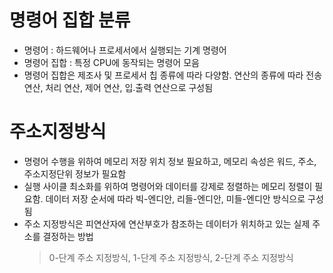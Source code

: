 # 명령어 집합 분류

- 명령어 : 하드웨어나 프로세서에서 실행되는 기계 명령어
- 명령어 집합 : 특정 CPU에 동작되는 명령어 모음
- 명령어 집합은 제조사 및 프로세서 칩 종류에 따라 다양함. 연산의 종류에 따라 전송 연산, 처리 연산, 제어 연산, 입.출력 연산으로 구성됨

# 주소지정방식

- 명령어 수행을 위하여 메모리 저장 위치 정보 필요하고, 메모리 속성은 워드, 주소, 주소지정단위 정보가 필요함
- 실행 사이클 최소화를 위하여 명령어와 데이터를 강제로 정렬하는 메모리 정렬이 필요함. 데이터 저장 순서에 따라 빅-엔디안, 리들-엔디안, 미들-엔디안 방식으로 구성됨
- 주소 지정방식은 피연산자에 연산부호가 참조하는 데이터가 위치하고 있는 실제 주소를 결정하는 방법
  > 0-단계 주소 지정방식, 1-단계 주소 지정방식, 2-단계 주소 지정방식
